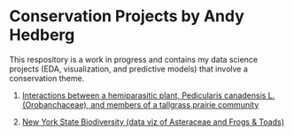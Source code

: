 # Conservation Projects by Andy Hedberg
This respository is a work in progress and contains my data science projects (EDA, visualization, and predictive models) that involve a conservation theme.

1. [Interactions between a hemiparasitic plant, Pedicularis canadensis L. (Orobanchaceae), and members of a tallgrass prairie community](https://www.researchgate.net/publication/232687691_Interactions_between_a_hemiparasitic_plant_Pedicularis_canadensis_L_Orobanchaceae_and_members_of_a_tallgrass_prairie_community_1)

2. [New York State Biodiversity (data viz of Asteraceae and Frogs & Toads)](https://www.kaggle.com/amhedberg/ny-biodiversity)
